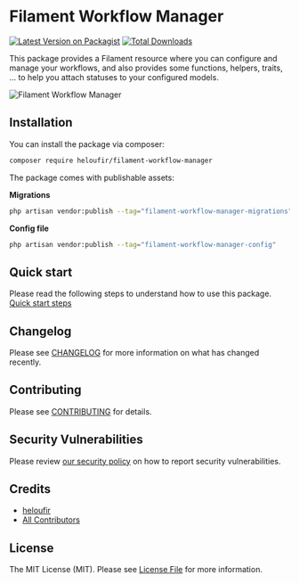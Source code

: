 # Filament Workflow Manager

[![Latest Version on Packagist](https://img.shields.io/packagist/v/heloufir/filament-workflow-manager.svg?style=flat-square)](https://packagist.org/packages/heloufir/filament-workflow-manager)
[![Total Downloads](https://img.shields.io/packagist/dt/heloufir/filament-workflow-manager.svg?style=flat-square)](https://packagist.org/packages/heloufir/filament-workflow-manager)

This package provides a Filament resource where you can configure and manage your workflows, and also provides some functions, helpers, traits, ... to help you attach statuses to your configured models.

![Filament Workflow Manager](filament-workflow-manager-demo.jpg)


## Installation

You can install the package via composer:

```bash
composer require heloufir/filament-workflow-manager
```

The package comes with publishable assets:

**Migrations**
```bash
php artisan vendor:publish --tag="filament-workflow-manager-migrations"
```

**Config file**
```bash
php artisan vendor:publish --tag="filament-workflow-manager-config"
```

## Quick start
Please read the following steps to understand how to use this package.
[Quick start steps](QUICKSTART.md)

## Changelog

Please see [CHANGELOG](CHANGELOG.md) for more information on what has changed recently.

## Contributing

Please see [CONTRIBUTING](.github/CONTRIBUTING.md) for details.

## Security Vulnerabilities

Please review [our security policy](https://github.com/heloufir/filament-workflow-manager/security/policy) on how to report security vulnerabilities.

## Credits

- [heloufir](https://github.com/heloufir)
- [All Contributors](https://github.com/heloufir/filament-workflow-manager/graphs/contributors)

## License

The MIT License (MIT). Please see [License File](LICENSE.md) for more information.
